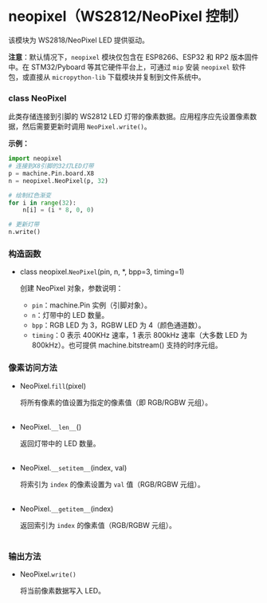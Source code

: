 # neopixel（WS2812/NeoPixel 控制）

该模块为 WS2818/NeoPixel LED 提供驱动。

**注意**：默认情况下，`neopixel` 模块仅包含在 ESP8266、ESP32 和 RP2 版本固件中。在 STM32/Pyboard 等其它硬件平台上，可通过 `mip` 安装 `neopixel` 软件包，或直接从 `micropython-lib` 下载模块并复制到文件系统中。

### class NeoPixel

此类存储连接到引脚的 WS2812 LED 灯带的像素数据。应用程序应先设置像素数据，然后需要更新时调用 `NeoPixel.write()`。

**示例：**
```python
import neopixel
# 连接到X8引脚的32灯LED灯带
p = machine.Pin.board.X8
n = neopixel.NeoPixel(p, 32)

# 绘制红色渐变
for i in range(32):
    n[i] = (i * 8, 0, 0)

# 更新灯带
n.write()
```

### 构造函数

- class neopixel.`NeoPixel`(pin, n, *, bpp=3, timing=1)

  创建 NeoPixel 对象，参数说明：
  - `pin`：machine.Pin 实例（引脚对象）。
  - `n`：灯带中的 LED 数量。
  - `bpp`：RGB LED 为 3，RGBW LED 为 4（颜色通道数）。
  - `timing`：0 表示 400KHz 速率，1 表示 800kHz 速率（大多数 LED 为 800kHz）。也可提供 machine.bitstream() 支持的时序元组。

### 像素访问方法

- NeoPixel.`fill`(pixel)

  将所有像素的值设置为指定的像素值（即 RGB/RGBW 元组）。
<br><br>

- NeoPixel.`__len__`()

  返回灯带中的 LED 数量。
<br><br>

- NeoPixel.`__setitem__`(index, val)

  将索引为 `index` 的像素设置为 `val` 值（RGB/RGBW 元组）。
<br><br>

- NeoPixel.`__getitem__`(index)

  返回索引为 `index` 的像素值（RGB/RGBW 元组）。
<br><br>

### 输出方法

- NeoPixel.`write()`

  将当前像素数据写入 LED。
